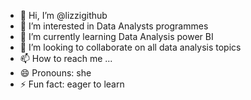 - 👋 Hi, I’m @lizzigithub
- 👀 I’m interested in Data Analysts programmes
- 🌱 I’m currently learning Data Analysis power BI
- 💞️ I’m looking to collaborate on all data analysis topics
- 📫 How to reach me ...
- 😄 Pronouns: she
- ⚡ Fun fact: eager to learn

<!---
lizzigithub/lizzigithub is a ✨ special ✨ repository because its `README.md` (this file) appears on your GitHub profile.
You can click the Preview link to take a look at your changes.
--->

